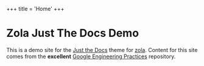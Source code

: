 +++
title = 'Home'
+++

# Zola Just The Docs Demo

This is a demo site for the [Just the Docs](https://zola-just-the-docs.now.sh/) theme for [zola](https://www.getzola.org/documentation/getting-started/overview/).
Content for this site comes from the **excellent** [Google Engineering Practices](https://google.github.io/eng-practices/) repository.
